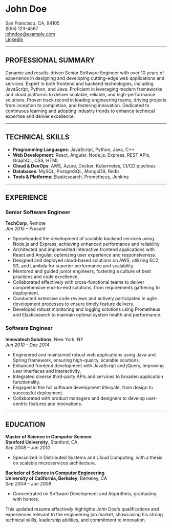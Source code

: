 # John Doe  
San Francisco, CA, 94105  
(555) 123-4567  
johndoe@example.com  
[LinkedIn](https://www.linkedin.com/in/johndoe/)

---

## **PROFESSIONAL SUMMARY**  
Dynamic and results-driven Senior Software Engineer with over 10 years of experience in designing and developing cutting-edge web applications and services. Expert in both frontend and backend technologies, including JavaScript, Python, and Java. Proficient in leveraging modern frameworks and cloud platforms to deliver scalable, reliable, and high-performance solutions. Proven track record in leading engineering teams, driving projects from inception to completion, and fostering innovation. Dedicated to continuous learning and adopting industry trends to enhance technical expertise and deliver excellence.

---

## **TECHNICAL SKILLS**  
- **Programming Languages**: JavaScript, Python, Java, C++  
- **Web Development**: React, Angular, Node.js, Express, REST APIs, GraphQL, CSS, HTML  
- **Cloud & DevOps**: AWS, Azure, Docker, Kubernetes, CI/CD pipelines  
- **Databases**: MySQL, PostgreSQL, MongoDB, Redis  
- **Tools & Platforms**: Elasticsearch, Prometheus, Jenkins  

---

## **EXPERIENCE**  

### **Senior Software Engineer**  
**TechCorp**, Remote  
*Jan 2015 – Present*  
- Spearheaded the development of scalable backend services using Node.js and Express, achieving enhanced performance and reliability.  
- Architected and implemented interactive frontend applications with React and Angular, optimizing user experience and responsiveness.  
- Designed and deployed cloud-based solutions on AWS, utilizing EC2, S3, and Lambda for superior performance and scalability.  
- Mentored and guided junior engineers, fostering a culture of best practices and code excellence.  
- Collaborated effectively with cross-functional teams to deliver comprehensive end-to-end solutions, from requirements gathering to deployment.  
- Conducted extensive code reviews and actively participated in agile development processes to ensure timely feature delivery.  
- Developed robust monitoring and logging solutions using Prometheus and Elasticsearch to maintain optimal system health and performance.  

### **Software Engineer**  
**Innovatech Solutions**, New York, NY  
*Jun 2010 – Dec 2014*  
- Engineered and maintained robust web applications using Java and Spring framework, ensuring high-quality, scalable solutions.  
- Enhanced frontend development with JavaScript and jQuery, improving user interfaces and interactivity.  
- Integrated diverse third-party APIs and services to broaden application functionality.  
- Engaged in the full software development lifecycle, from design to successful deployment.  
- Collaborated with product managers and designers to develop user-centric features and innovations.  

---

## **EDUCATION**  

**Master of Science in Computer Science**  
**Stanford University**, Stanford, CA  
*Sep 2008 – Jun 2010*  
- Specialized in Distributed Systems and Cloud Computing, with a thesis on scalable microservices architecture.

**Bachelor of Science in Computer Engineering**  
**University of California, Berkeley**, Berkeley, CA  
*Sep 2004 – Jun 2008*  
- Concentrated on Software Development and Algorithms, graduating with honors.  

This updated resume effectively highlights John Doe's qualifications and experiences relevant to the engineering job market, showcasing his strong technical skills, leadership abilities, and commitment to innovation.